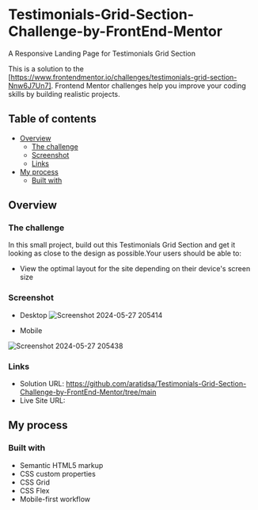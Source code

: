 # Testimonials-Grid-Section-Challenge-by-FrontEnd-Mentor
A Responsive Landing Page for Testimonials Grid Section

This is a solution to the [https://www.frontendmentor.io/challenges/testimonials-grid-section-Nnw6J7Un7]. Frontend Mentor challenges help you improve your coding skills by building realistic projects.

## Table of contents

- [Overview](#overview)
  - [The challenge](#the-challenge)
  - [Screenshot](#screenshot)
  - [Links](#links)
- [My process](#my-process)
  - [Built with](#built-with)

## Overview

### The challenge
In this small project, build out this Testimonials Grid Section and get it looking as close to the design as possible.Your users should be able to:
- View the optimal layout for the site depending on their device's screen size

### Screenshot
- Desktop
  ![Screenshot 2024-05-27 205414](https://github.com/aratidsa/Testimonials-Grid-Section-Challenge-by-FrontEnd-Mentor/assets/128802362/8b7d2747-62b9-4db9-9622-b5da9945e282)

- Mobile
  
 ![Screenshot 2024-05-27 205438](https://github.com/aratidsa/Testimonials-Grid-Section-Challenge-by-FrontEnd-Mentor/assets/128802362/a97ba978-851b-4d40-8306-b0f01d7f3275)


### Links

- Solution URL: https://github.com/aratidsa/Testimonials-Grid-Section-Challenge-by-FrontEnd-Mentor/tree/main
- Live Site URL: 

## My process

### Built with

- Semantic HTML5 markup
- CSS custom properties
- CSS Grid
- CSS Flex
- Mobile-first workflow

